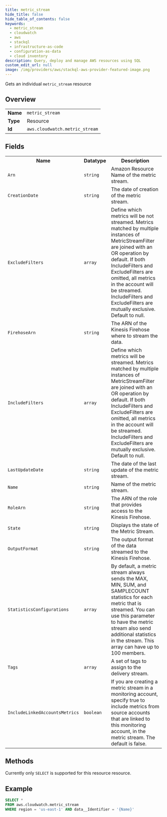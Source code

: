 ```yaml
---
title: metric_stream
hide_title: false
hide_table_of_contents: false
keywords:
  - metric_stream
  - cloudwatch
  - aws
  - stackql
  - infrastructure-as-code
  - configuration-as-data
  - cloud inventory
description: Query, deploy and manage AWS resources using SQL
custom_edit_url: null
image: /img/providers/aws/stackql-aws-provider-featured-image.png
---
```

Gets an individual <code>metric_stream</code> resource

## Overview
<table><tbody>
<tr><td><b>Name</b></td><td><code>metric_stream</code></td></tr>
<tr><td><b>Type</b></td><td>Resource</td></tr>
<tr><td><b>Id</b></td><td><code>aws.cloudwatch.metric_stream</code></td></tr>
</tbody></table>

## Fields
<table><tbody>
<tr><th>Name</th><th>Datatype</th><th>Description</th></tr>
<tr><td><code>Arn</code></td><td><code>string</code></td><td>Amazon Resource Name of the metric stream.</td></tr><tr><td><code>CreationDate</code></td><td><code>string</code></td><td>The date of creation of the metric stream.</td></tr><tr><td><code>ExcludeFilters</code></td><td><code>array</code></td><td>Define which metrics will be not streamed. Metrics matched by multiple instances of MetricStreamFilter are joined with an OR operation by default. If both IncludeFilters and ExcludeFilters are omitted, all metrics in the account will be streamed. IncludeFilters and ExcludeFilters are mutually exclusive. Default to null.</td></tr><tr><td><code>FirehoseArn</code></td><td><code>string</code></td><td>The ARN of the Kinesis Firehose where to stream the data.</td></tr><tr><td><code>IncludeFilters</code></td><td><code>array</code></td><td>Define which metrics will be streamed. Metrics matched by multiple instances of MetricStreamFilter are joined with an OR operation by default. If both IncludeFilters and ExcludeFilters are omitted, all metrics in the account will be streamed. IncludeFilters and ExcludeFilters are mutually exclusive. Default to null.</td></tr><tr><td><code>LastUpdateDate</code></td><td><code>string</code></td><td>The date of the last update of the metric stream.</td></tr><tr><td><code>Name</code></td><td><code>string</code></td><td>Name of the metric stream.</td></tr><tr><td><code>RoleArn</code></td><td><code>string</code></td><td>The ARN of the role that provides access to the Kinesis Firehose.</td></tr><tr><td><code>State</code></td><td><code>string</code></td><td>Displays the state of the Metric Stream.</td></tr><tr><td><code>OutputFormat</code></td><td><code>string</code></td><td>The output format of the data streamed to the Kinesis Firehose.</td></tr><tr><td><code>StatisticsConfigurations</code></td><td><code>array</code></td><td>By default, a metric stream always sends the MAX, MIN, SUM, and SAMPLECOUNT statistics for each metric that is streamed. You can use this parameter to have the metric stream also send additional statistics in the stream. This array can have up to 100 members.</td></tr><tr><td><code>Tags</code></td><td><code>array</code></td><td>A set of tags to assign to the delivery stream.</td></tr><tr><td><code>IncludeLinkedAccountsMetrics</code></td><td><code>boolean</code></td><td>If you are creating a metric stream in a monitoring account, specify true to include metrics from source accounts that are linked to this monitoring account, in the metric stream. The default is false.</td></tr>
</tbody></table>

## Methods
Currently only <code>SELECT</code> is supported for this resource resource.

## Example
```sql
SELECT * 
FROM aws.cloudwatch.metric_stream
WHERE region = 'us-east-1' AND data__Identifier = '{Name}'
```
